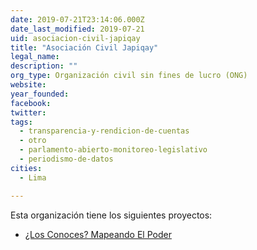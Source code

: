 ```yaml
---
date: 2019-07-21T23:14:06.000Z
date_last_modified: 2019-07-21
uid: asociacion-civil-japiqay
title: "Asociación Civil Japiqay"
legal_name: 
description: ""
org_type: Organización civil sin fines de lucro (ONG)
website: 
year_founded: 
facebook: 
twitter: 
tags:
  - transparencia-y-rendicion-de-cuentas
  - otro
  - parlamento-abierto-monitoreo-legislativo
  - periodismo-de-datos
cities: 
  - Lima

---
```


Esta organización tiene los siguientes proyectos:

- [¿Los Conoces? Mapeando El Poder](/proyectos/os-conoces-mapeando-el-poder)
